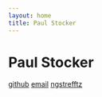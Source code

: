 ```yaml
---
layout: home
title: Paul Stocker
---
```


Paul Stocker
==============
[github](https://github.com/PaulSt)
[email](mailto:p.stocker@math.uni-goettingen.de)
[ngstrefftz](https://paulst.github.io/NGSTrefftz/)
